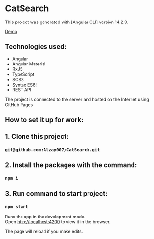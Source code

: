 # CatSearch

This project was generated with [Angular CLI] version 14.2.9.

[Demo](https://Alzay007.github.io/CatSearch/)

## Technologies used:
- Angular
- Angular Material
- RxJS
- TypeScript
- SCSS
- Syntax ES6!
- REST API

The project is connected to the server and hosted on the Internet using GitHub Pages

## How to set it up for work:

## 1. Clone this project:

### `git@github.com:Alzay007/CatSearch.git`

## 2. Install the packages with the command:

### `npm i`

## 3. Run command to start project:

### `npm start`

Runs the app in the development mode.\
Open [http://localhost:4200](http://localhost:4200) to view it in the browser.

The page will reload if you make edits.
